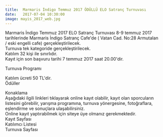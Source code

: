 ```yaml
---
title:  Marmaris İndigo Temmuz 2017 ÖDÜLLÜ ELO Satranç Turnuvası
date:   2017-07-04 10:30:00
image: mayis_2017_web.jpg
---
```


Marmaris İndigo Temmuz 2017 ELO Satranç Turnuvası 8-9 temmuz 2017 tarihlerinde Marmaris İndigo Satranç Cafe'de ( Vatan Cad. No:28 Armutalan / eski engelli cafe) gerçekleştirilecek.  
Turnuva tek kategoride gerçekleştirilecek.  
Katılım 32 kişi ile sınırlıdır.  
Kayıt için son başvuru tarihi 7 temmuz 2017 saat 20.00'dir.  

Turnuva Programı  

Katılım ücreti 50 TL'dir.  
Ödüller  

Konaklama  
Aşağıdaki ilgili linkleri tıklayarak online kayıt olabilir, kayıt olan sporcuların listesini görebilir, yarışma programına, turnuva yönergesine, fotoğraflara, eşlendirme ve sonuçlara ulaşabilirsiniz.  
Online kayıt yaptırabilmek için siteye üye olmanız gerekmektedir.  
Kayıt Sayfası  
Katılımcı Listesi  
Turnuva Sayfası  
